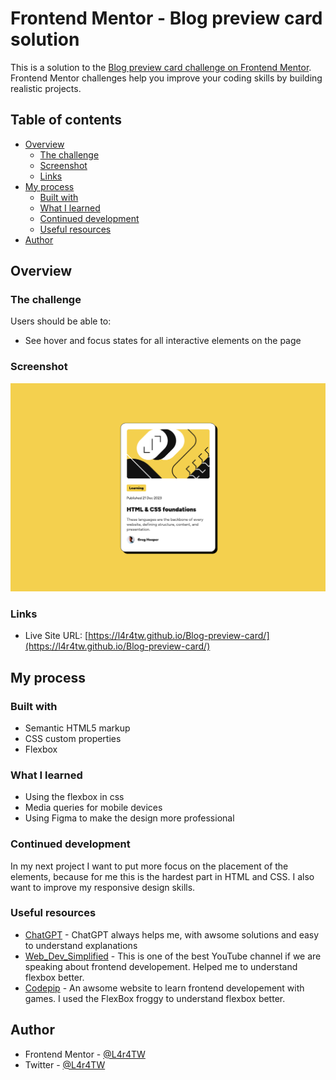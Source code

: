 # Frontend Mentor - Blog preview card solution

This is a solution to the [Blog preview card challenge on Frontend Mentor](https://www.frontendmentor.io/challenges/blog-preview-card-ckPaj01IcS). Frontend Mentor challenges help you improve your coding skills by building realistic projects.

## Table of contents

- [Overview](#overview)
  - [The challenge](#the-challenge)
  - [Screenshot](#screenshot)
  - [Links](#links)
- [My process](#my-process)
  - [Built with](#built-with)
  - [What I learned](#what-i-learned)
  - [Continued development](#continued-development)
  - [Useful resources](#useful-resources)
- [Author](#author)

## Overview

### The challenge

Users should be able to:

- See hover and focus states for all interactive elements on the page

### Screenshot

![Project_screenshot](./images/Screenshot.png)

### Links

- Live Site URL: [https://l4r4tw.github.io/Blog-preview-card/](https://l4r4tw.github.io/Blog-preview-card/)

## My process

### Built with

- Semantic HTML5 markup
- CSS custom properties
- Flexbox

### What I learned

- Using the flexbox in css
- Media queries for mobile devices
- Using Figma to make the design more professional

### Continued development

In my next project I want to put more focus on the placement of the elements, because for me this is the hardest part in HTML and CSS. I also want to improve my responsive design skills.

### Useful resources

- [ChatGPT](https://chatgpt.com) - ChatGPT always helps me, with awsome solutions and easy to understand explanations
- [Web_Dev_Simplified](https://www.youtube.com/@WebDevSimplified) - This is one of the best YouTube channel if we are speaking about frontend developement. Helped me to understand flexbox better.
- [Codepip](codepip.com/) - An awsome website to learn frontend developement with games. I used the FlexBox froggy to understand flexbox better.

## Author

- Frontend Mentor - [@L4r4TW](https://www.frontendmentor.io/profile/L4r4TW)
- Twitter - [@L4r4TW](https://x.com/L4r4TW)
